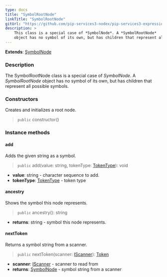 ```yaml
---
type: docs
title: "SymbolRootNode"
linkTitle: "SymbolRootNode"
gitUrl: "https://github.com/pip-services3-nodex/pip-services3-expressions-nodex"
description: > 
    This class is a special case of *SymbolNode*. A *SymbolRootNode*
    object has no symbol of its own, but has children that represent all possible symbols.
---
```


**Extends**: [SymbolNode](../symbol_node)

### Description
The SymbolRootNode class is a special case of *SymbolNode*. A *SymbolRootNode* object has no symbol of its own, but has children that represent all possible symbols.

### Constructors
Creates and initializes a root node.

> `public` constructor()


### Instance methods


#### add
Adds the given string as a symbol.

> `public` add(value: string, tokenType: [TokenType](../../token_type)): void

- **value**: string - character sequence to add.
- **tokenType**: [TokenType](../../token_type) - token type

#### ancestry
Shows the symbol this node represents.

> `public` ancestry(): string

- **returns**: string - symbol this node represents.

#### nextToken
Returns a symbol string from a scanner.

> `public` nextToken(scanner: [IScanner](../../../io/iscanner)): [Token](../../token)

- **scanner**: [IScanner](../../../io/iscanner) - scanner to read from
- **returns**: [SymbolNode]() - symbol string from a scanner
